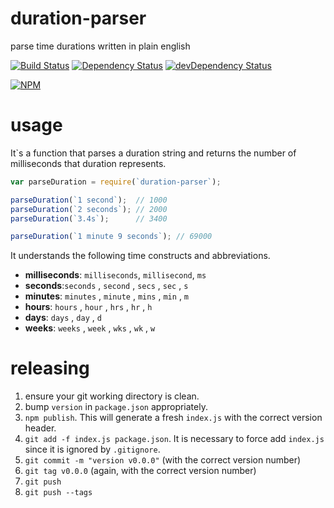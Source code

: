# duration-parser

parse time durations written in plain english

[![Build Status](https://travis-ci.org/jamestalmage/duration-parser.svg?branch=master)](https://travis-ci.org/jamestalmage/duration-parser)
[![Dependency Status](https://david-dm.org/jamestalmage/duration-parser.svg)](https://david-dm.org/jamestalmage/duration-parser) 
[![devDependency Status](https://david-dm.org/jamestalmage/duration-parser/dev-status.svg)](https://david-dm.org/jamestalmage/duration-parser#info=devDependencies)

[![NPM](https://nodei.co/npm/duration-parser.png)](https://www.npmjs.com/package/duration-parser/)

# usage

It`s a function that parses a duration string and returns the number of milliseconds that duration represents.

```javascript
var parseDuration = require(`duration-parser`);      

parseDuration(`1 second`);  // 1000
parseDuration(`2 seconds`); // 2000
parseDuration(`3.4s`);      // 3400

parseDuration(`1 minute 9 seconds`); // 69000
```

It understands the following time constructs and abbreviations.

  * **milliseconds**: `milliseconds`, `millisecond`, `ms`
  * **seconds**:`seconds` , `second` , `secs` , `sec` , `s`
  * **minutes**: `minutes` , `minute` , `mins` , `min` , `m`
  * **hours**: `hours` , `hour` , `hrs` , `hr` , `h` 
  * **days**: `days` , `day` , `d`
  * **weeks**: `weeks` , `week` , `wks` , `wk` , `w`

# releasing

  1. ensure your git working directory is clean.
  2. bump `version` in `package.json` appropriately.
  3. `npm publish`. This will generate a fresh `index.js` with the correct version header.
  4. `git add -f index.js package.json`. It is necessary to force add `index.js` since it is ignored by `.gitignore`.
  5. `git commit -m "version v0.0.0"` (with the correct version number)
  6. `git tag v0.0.0` (again, with the correct version number)
  7. `git push`
  8. `git push --tags`
  